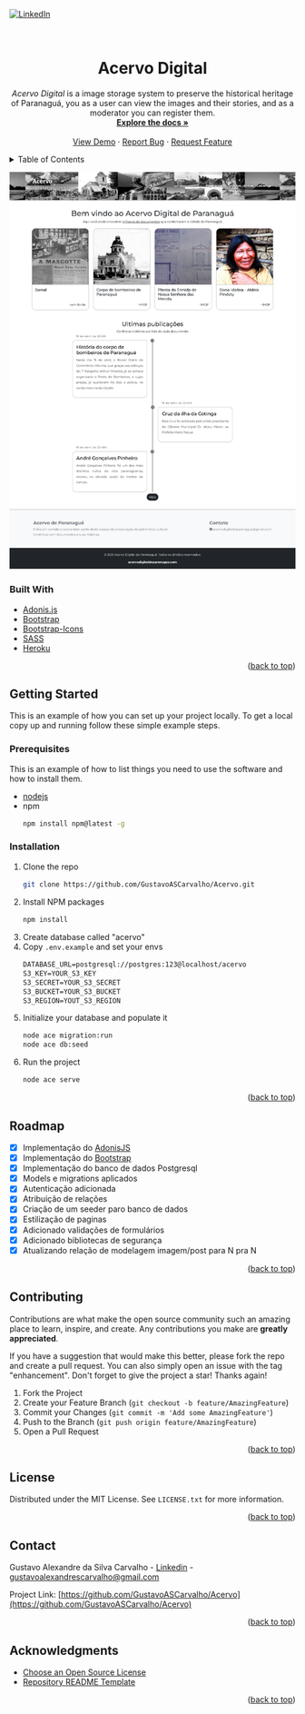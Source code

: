 <div id="top"></div>
<!--
*** Thanks for checking out the Best-README-Template. If you have a suggestion
*** that would make this better, please fork the repo and create a pull request
*** or simply open an issue with the tag "enhancement".
*** Don't forget to give the project a star!
*** Thanks again! Now go create something AMAZING! :D
-->



<!-- PROJECT SHIELDS -->
<!--
*** I'm using markdown "reference style" links for readability.
*** Reference links are enclosed in brackets [ ] instead of parentheses ( ).
*** See the bottom of this document for the declaration of the reference variables
*** for contributors-url, forks-url, etc. This is an optional, concise syntax you may use.
*** https://www.markdownguide.org/basic-syntax/#reference-style-links
-->
<!-- [![Contributors][contributors-shield]][contributors-url]
[![Forks][forks-shield]][forks-url]
[![Stargazers][stars-shield]][stars-url]
[![Issues][issues-shield]][issues-url] 
[![MIT License][license-shield]][license-url]-->
[![LinkedIn][linkedin-shield]][linkedin-url]



<!-- PROJECT LOGO -->
<br />
<div align="center">

  <h1 align="center">Acervo Digital</h1>

  <p align="center">
    <i>Acervo Digital</i> is a image storage system to preserve the historical heritage of Paranaguá, you as a user can view the images and their stories, and as a moderator you can register them.
    <br />
    <a href="https://github.com/GustavoASCarvalho/Acervo"><strong>Explore the docs »</strong></a>
    <br />
    <br />
    <a href="https://github.com/GustavoASCarvalho/Acervo">View Demo</a>
    ·
    <a href="https://github.com/GustavoASCarvalho/Acervo/issues">Report Bug</a>
    ·
    <a href="https://github.com/GustavoASCarvalho/Acervo/issues">Request Feature</a>
  </p>
</div>



<!-- TABLE OF CONTENTS -->
<details>
  <summary>Table of Contents</summary>
  <ol>
    <li>
      <a href="#built-with">Built With</a>
    </li>
    <li>
      <a href="#getting-started">Getting Started</a>
      <ul>
        <li><a href="#prerequisites">Prerequisites</a></li>
        <li><a href="#installation">Installation</a></li>
      </ul>
    </li>
    <li><a href="#roadmap">Roadmap</a></li>
    <li><a href="#contributing">Contributing</a></li>
    <li><a href="#license">License</a></li>
    <li><a href="#contact">Contact</a></li>
    <li><a href="#acknowledgments">Acknowledgments</a></li>
  </ol>
</details>

[![Acervo Digital Screen Shot][product-screenshot]](https://acervo-paranagua.herokuapp.com/)

### Built With

* [Adonis.js](https://adonisjs.com/)
* [Bootstrap](https://getbootstrap.com)
* [Bootstrap-Icons](https://icons.getbootstrap.com/)
* [SASS](https://sass-lang.com/)
* [Heroku](https://www.heroku.com/)

<p align="right">(<a href="#top">back to top</a>)</p>



<!-- GETTING STARTED -->
## Getting Started

This is an example of how you can set up your project locally.
To get a local copy up and running follow these simple example steps.

### Prerequisites

This is an example of how to list things you need to use the software and how to install them.
* [nodejs](https://nodejs.org/en/)
* npm
  ```sh
  npm install npm@latest -g
  ```

### Installation

1. Clone the repo
   ```sh
   git clone https://github.com/GustavoASCarvalho/Acervo.git
   ```
2. Install NPM packages
   ```sh
   npm install
   ```
3. Create database called "acervo"
4. Copy `.env.example` and set your envs
   ```env
   DATABASE_URL=postgresql://postgres:123@localhost/acervo
   S3_KEY=YOUR_S3_KEY
   S3_SECRET=YOUR_S3_SECRET
   S3_BUCKET=YOUR_S3_BUCKET 
   S3_REGION=YOUT_S3_REGION 
   ```
5. Initialize your database and populate it
   ```sh
   node ace migration:run
   node ace db:seed
   ```
6. Run the project
   ```sh
   node ace serve
   ```

  
<p align="right">(<a href="#top">back to top</a>)</p>

<!-- ROADMAP -->
## Roadmap

- [x] Implementação do [AdonisJS](https://adonisjs.com/)
- [x] Implementação do [Bootstrap](https://getbootstrap.com/)
- [x] Implementação do banco de dados Postgresql
- [x] Models e migrations aplicados
- [x] Autenticação adicionada
- [x] Atribuição de relações
- [x] Criação de um seeder paro banco de dados
- [x] Estilização de paginas
- [x] Adicionado validações de formulários
- [x] Adicionado bibliotecas de segurança
- [x] Atualizando relação de modelagem imagem/post para N pra N

<p align="right">(<a href="#top">back to top</a>)</p>

<!-- CONTRIBUTING -->
## Contributing

Contributions are what make the open source community such an amazing place to learn, inspire, and create. Any contributions you make are **greatly appreciated**.

If you have a suggestion that would make this better, please fork the repo and create a pull request. You can also simply open an issue with the tag "enhancement".
Don't forget to give the project a star! Thanks again!

1. Fork the Project
2. Create your Feature Branch (`git checkout -b feature/AmazingFeature`)
3. Commit your Changes (`git commit -m 'Add some AmazingFeature'`)
4. Push to the Branch (`git push origin feature/AmazingFeature`)
5. Open a Pull Request

<p align="right">(<a href="#top">back to top</a>)</p>

<!-- LICENSE -->
## License

Distributed under the MIT License. See `LICENSE.txt` for more information.

<p align="right">(<a href="#top">back to top</a>)</p>

<!-- CONTACT -->
## Contact

Gustavo Alexandre da Silva Carvalho - [Linkedin](https://www.linkedin.com/in/gustavo-alexandre-da-silva-carvalho-228b64210/) - gustavoalexandrescarvalho@gmail.com

Project Link: [https://github.com/GustavoASCarvalho/Acervo](https://github.com/GustavoASCarvalho/Acervo)

<p align="right">(<a href="#top">back to top</a>)</p>



<!-- ACKNOWLEDGMENTS -->
## Acknowledgments

* [Choose an Open Source License](https://choosealicense.com)
* [Repository README Template](https://github.com/othneildrew/Best-README-Template)

<p align="right">(<a href="#top">back to top</a>)</p>


<!-- MARKDOWN LINKS & IMAGES -->
<!-- https://www.markdownguide.org/basic-syntax/#reference-style-links -->
[contributors-shield]: https://img.shields.io/github/contributors/GustavoASCarvalho/Acervo.svg?style=for-the-badge
[contributors-url]: https://github.com/GustavoASCarvalho/Acervo/graphs/contributors
[forks-shield]: https://img.shields.io/github/forks/GustavoASCarvalho/Acervo.svg?style=for-the-badge
[forks-url]: https://github.com/GustavoASCarvalho/Acervo/network/members
[stars-shield]: https://img.shields.io/github/stars/GustavoASCarvalho/Acervo.svg?style=for-the-badge
[stars-url]: https://github.com/GustavoASCarvalho/Acervo/stargazers
[issues-shield]: https://img.shields.io/github/issues/GustavoASCarvalho/Acervo.svg?style=for-the-badge
[issues-url]: https://github.com/GustavoASCarvalho/Acervo/issues
[license-shield]: https://img.shields.io/github/license/GustavoASCarvalho/Acervo.svg?style=for-the-badge
[license-url]: https://github.com/GustavoASCarvalho/Acervo/blob/master/LICENSE.txt
[linkedin-shield]: https://img.shields.io/badge/-LinkedIn-black.svg?style=for-the-badge&logo=linkedin&colorB=555
[linkedin-url]: https://www.linkedin.com/in/gustavo-alexandre-da-silva-carvalho-228b64210
[product-screenshot]: resources/images/screencapture.png
